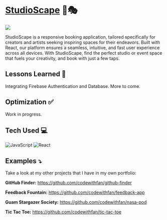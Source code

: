 # <a target="_blank" href="#">StudioScape</a> 🎨🎭
<a href="#" target="_blank"><img src="#"></a>

StudioScape is a responsive booking application, tailored specifically for creators and artists seeking inspiring spaces for their endeavors. Built with React, our platform ensures a seamless, intuitive, and fast user experience across all devices. With StudioScape, find the perfect studio or event space that fuels your creativity, and book with just a few taps.

## Lessons Learned 💭
Integrating Firebase Authentication and Database. 
More to come.

## Optimization ✅
Work in progress.

## Tech Used 💻

![JavaScript](https://img.shields.io/badge/javascript-%23323330.svg?style=for-the-badge&logo=javascript&logoColor=%23F7DF1E)
![React](https://img.shields.io/badge/react-%2320232a.svg?style=for-the-badge&logo=react&logoColor=%2361DAFB)

## Examples ⤵️
Take a look at my other projects that I have in my own portfolio:

**GitHub Finder:** https://github.com/codewithfan/github-finder

**Feedback Fountain:** https://github.com/codewithfan/feedback-app

**Guam Stargazer Society:** https://github.com/codewithfan/nasa-pod

**Tic Tac Toe:** https://github.com/codewithfan/tic-tac-toe
